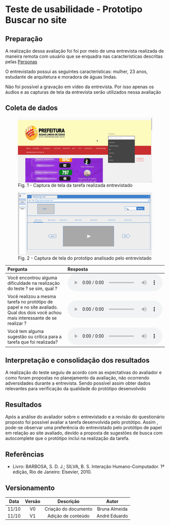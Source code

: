 # Teste de usabilidade - Prototipo Buscar no site

## Preparação

A realização dessa avaliação foi foi por meio de uma entrevista realizada de maneira remota com usuário que se enquadra nas características descritas pelas <a href="../perfil_usuario/perfil_personas">Personas</a></p>

O entrevistado possui as seguintes características: mulher, 23 anos, estudante de arquitetura e moradora de águas lindas.

Não foi possível a gravação em vídeo da entrevista. Por isso apenas os áudios e as capturas de tela da entrevista serão utilizados nessa avaliação

## Coleta de dados

<figure>
<img align=center width="600" src="../../imagens/avaliacao/coleta_dados.gif">
<br>
<figcaption>Fig. 1 - Captura de tela da tarefa realizada entrevistado </a></figcaption>
</figure>
<figure>
<img align=center width="600" src="../../imagens/papel/pPapel.gif">
<br>
<figcaption>Fig. 2 - Captura de tela do prototipo analisado pelo entrevistado  </a></figcaption>
</figure>

| Pergunta                                                                                                                           | Resposta                                                                                  |
| :--------------------------------------------------------------------------------------------------------------------------------- | :---------------------------------------------------------------------------------------- |
| Você encontrou alguma dificuldade na realização do teste ? se sim, qual ?                                                          | <audio controls><source src="../../imagens/papel/audio_01.mp3" type="audio/mpeg"></audio> |
| Você realizou a mesma tarefa no protótipo de papel e no site avaliado. Qual dos dois você achou mais interessante de se realizar ? | <audio controls><source src="../../imagens/papel/audio_02.mp3" type="audio/mpeg"></audio> |
| Você tem alguma sugestão ou crítica para a tarefa que foi realizada?                                                               | <audio controls><source src="../../imagens/papel/audio_03.mp3" type="audio/mpeg"></audio> |

## Interpretação e consolidação dos resultados

A realização do teste seguiu de acordo com as expectativas do avaliador e como foram propostas no planejamento da avaliação, não ocorrendo adversidades durante a entrevista. Sendo possível assim obter dados relevantes para verificação da qualidade do protótipo desenvolvido

## Resultados

Após a análise do avaliador sobre o entrevistado e a revisão do questionário proposto foi possível avaliar a tarefa desenvolvida pelo protótipo. Assim , pode-se observar uma preferência do entrevistado pelo protótipo de papel em relação ao site avaliado, devido a proposta de sugestões de busca com autocomplete que o protótipo inclui na realização da tarefa.

## Referências

- Livro: BARBOSA, S. D. J.; SILVA, B. S. Interação Humano-Computador. 1ª edição, Rio de Janeiro: Elsevier, 2010.

## Versionamento

| Data  | Versão |      Descrição       |     Autor     |
| :---: | :----: | :------------------: | :-----------: |
| 11/10 |   V0   | Criação do documento | Bruna Almeida |
| 11/10 |   V1   |  Adição de conteúdo  | André Eduardo |
